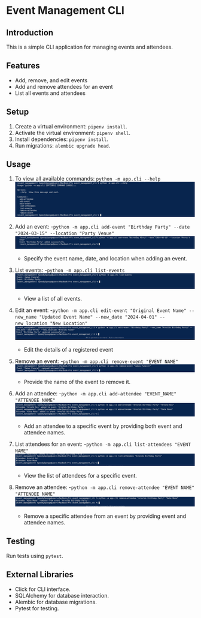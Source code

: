 # Event Management CLI

## Introduction

This is a simple CLI application for managing events and attendees.

## Features

- Add, remove, and edit events
- Add and remove attendees for an event
- List all events and attendees

## Setup

1. Create a virtual environment: `pipenv install`.
2. Activate the virtual environment: `pipenv shell`.
3. Install dependencies: `pipenv install`.
4. Run migrations: `alembic upgrade head`.

## Usage

1. To view all available commands: `python -m app.cli --help`
   <img src="./Presentation/--help.png" alt="Show all Commands" />

2. Add an event: -`python -m app.cli add-event "Birthday Party" --date "2024-03-15" --location "Party Venue"`
   <img src="./Presentation/add-event.png" alt="Adding An Event" />

   - Specify the event name, date, and location when adding an event.

3. List events: -`python -m app.cli list-events`
   <img src="./Presentation/list-event.png" alt="List all events" />

   - View a list of all events.

4. Edit an event: -`python -m app.cli edit-event "Original Event Name" --new_name "Updated Event Name" --new_date "2024-04-01" --new_location "New Location"`
   <img src="./Presentation/edit-event.png" alt="Edit an event" />

   - Edit the details of a registered event

5. Remove an event: -`python -m app.cli remove-event "EVENT NAME"`
   <img src="./Presentation/remove-event.png" alt="Remove an event" />

   - Provide the name of the event to remove it.

6. Add an attendee: -`python -m app.cli add-attendee "EVENT_NAME" "ATTENDEE NAME"`
   <img src="./Presentation/add-attendee.png" alt="add an attendee" />

   - Add an attendee to a specific event by providing both event and attendee names.

7. List attendees for an event: -`python -m app.cli list-attendees "EVENT NAME"`
   <img src="./Presentation/list-attendees.png" alt="list attendees" />

   - View the list of attendees for a specific event.

8. Remove an attendee: -`python -m app.cli remove-attendee "EVENT NAME" "ATTENDEE NAME"`
   <img src="./Presentation/remove attendee.png" alt="Remove an attendee" />
   - Remove a specific attendee from an event by providing event and attendee names.

## Testing

Run tests using `pytest`.

## External Libraries

- Click for CLI interface.
- SQLAlchemy for database interaction.
- Alembic for database migrations.
- Pytest for testing.
